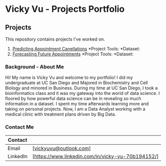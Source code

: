 # Vicky Vu - Projects Portfolio 
## Projects
This repository contains projects I've worked on. 
1. [Predicting Appointment Canellations](https://github.com/vuvicky141/Projects/tree/main/Predicting%20Appointment%20Cancellation)
  *Project Tools:
  *Dataset:
2. [Forecasting Future Appointments](https://github.com/vuvicky141/Projects/tree/main/Forecasting%20Future%20Appointment%20Dates)
  *Project Tools:
  *Dataset:



### Background - About Me
Hi! My name is Vicky Vu and welcome to my portfolio! I did my undergraduate at UC San Diego and Majored in Biochemistry and Cell Biology and minored in Business. During my time at UC San Diego, I took a bioinformatics class and it was my gateway into the world of data science. I floored by how powerful data science can be in revealing so much information in a dataset. I spent my time afterwards learning more and taking on personal projects. Now, I am a Data Analyst working with a medical clinic with treatment plans driven by Big Data. 

### Contact Me
| Contact  |  |
| ------------- | ------------- |
| Email | [vickyuvu@outlook.com]  |
| LinkedIn  | [https://www.linkedin.com/in/vicky-vu-70b194152/]  |
